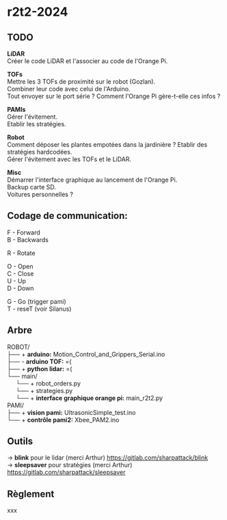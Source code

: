 # r2t2-2024

## TODO
**LiDAR**  
Créer le code LiDAR et l'associer au code de l'Orange Pi.  

**TOFs**  
Mettre les 3 TOFs de proximité sur le robot (Gozlan).  
Combiner leur code avec celui de l'Arduino.  
Tout envoyer sur le port série ? Comment l'Orange Pi gère-t-elle ces infos ? 

**PAMIs**  
Gérer l'évitement.  
Etablir les stratégies.  

**Robot**  
Comment déposer les plantes empotées dans la jardinière ?
Etablir des stratégies hardcodées.  
Gérer l'évitement avec les TOFs et le LiDAR.

**Misc**  
Démarrer l'interface graphique au lancement de l'Orange Pi.  
Backup carte SD.  
Voitures personnelles ?  

## Codage de communication:
F - Forward  
B - Backwards  

R - Rotate  

O - Open  
C - Close  
U - Up  
D - Down  

G - Go (trigger pami)  
T - reseT (voir Silanus)

## Arbre
ROBOT/  
├── + **arduino:** Motion_Control_and_Grippers_Serial.ino    
├── - **arduino TOF:** =(  
├── + **python lidar:** =(  
└── main/  
$\quad$ └── + robot_orders.py   
$\quad$ └── + strategies.py  
$\quad$ └── + **interface graphique orange pi:** main_r2t2.py    
PAMI/    
├── + **vision pami:** UltrasonicSimple_test.ino  
└── + **contrôle pami2:** Xbee_PAM2.ino  
 
 ## Outils
-> **blink** pour le lidar (merci Arthur) https://gitlab.com/sharpattack/blink  
-> **sleepsaver** pour stratégies (merci Arthur) https://gitlab.com/sharpattack/sleepsaver  

## Règlement
xxx
